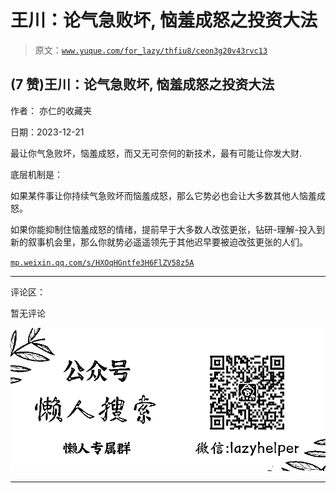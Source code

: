 # 王川：论气急败坏, 恼羞成怒之投资大法

> 原文：[`www.yuque.com/for_lazy/thfiu8/ceon3g20v43rvc13`](https://www.yuque.com/for_lazy/thfiu8/ceon3g20v43rvc13)

## (7 赞)王川：论气急败坏, 恼羞成怒之投资大法

作者： 亦仁的收藏夹

日期：2023-12-21

最让你气急败坏，恼羞成怒，而又无可奈何的新技术，最有可能让你发大财.

底层机制是：

如果某件事让你持续气急败坏而恼羞成怒，那么它势必也会让大多数其他人恼羞成怒。

如果你能抑制住恼羞成怒的情绪，提前早于大多数人改弦更张，钻研-理解-投入到新的叙事机会里，那么你就势必遥遥领先于其他迟早要被迫改弦更张的人们。

[`mp.weixin.qq.com/s/HXOqHGntfe3H6FlZV58z5A`](https://mp.weixin.qq.com/s/HXOqHGntfe3H6FlZV58z5A)

* * *

评论区：

暂无评论

![](img/21de372a77ea1f441c613f7316831ae1.png)

* * *